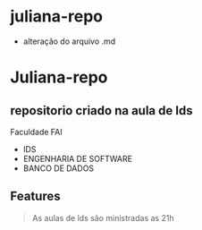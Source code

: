 # juliana-repo

- alteração do arquivo .md 

# Juliana-repo
## repositorio criado na aula de lds 

Faculdade FAI

- lDS
- ENGENHARIA DE SOFTWARE
- BANCO DE DADOS 

## Features

>As aulas de lds são ministradas as 21h